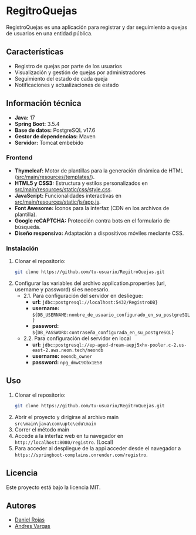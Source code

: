 ﻿# RegitroQuejas

RegistroQuejas es una aplicación para registrar y dar seguimiento a quejas de usuarios en una entidad pública.

## Características

- Registro de quejas por parte de los usuarios
- Visualización y gestión de quejas por administradores
- Seguimiento del estado de cada queja
- Notificaciones y actualizaciones de estado

## Información técnica

- **Java:** 17
- **Spring Boot:** 3.5.4
- **Base de datos:** PostgreSQL v17.6
- **Gestor de dependencias:** Maven
- **Servidor:** Tomcat embebido

### Frontend

- **Thymeleaf:** Motor de plantillas para la generación dinámica de HTML ([src/main/resources/templates/](src/main/resources/templates/)).
- **HTML5 y CSS3:** Estructura y estilos personalizados en [src/main/resources/static/css/style.css](src/main/resources/static/css/style.css).
- **JavaScript:** Funcionalidades interactivas en [src/main/resources/static/js/app.js](src/main/resources/static/js/app.js).
- **Font Awesome:** Íconos para la interfaz (CDN en los archivos de plantilla).
- **Google reCAPTCHA:** Protección contra bots en el formulario de búsqueda.
- **Diseño responsivo:** Adaptación a dispositivos móviles mediante CSS.

### Instalación

1. Clonar el repositorio:
   ```bash
   git clone https://github.com/tu-usuario/RegitroQuejas.git
   ```
2. Configurar las variables del archivo application.properties (url, username y password) si es necesario.
   + 2.1. Para configuración del servidor en desliegue:
      + **url:** `jdbc:postgresql://localhost:5432/RegistroDB}`
      + **username:** `${DB_USERNAME:nombre_de_usuario_configurado_en_su_postgreSQL}`
      + **password:** `${DB_PASSWORD:contraseña_configurada_en_su_postgreSQL}`
   + 2.2. Para configuración del servidor en local
      + **url:** `jdbc:postgresql://ep-aged-dream-aepj5xhv-pooler.c-2.us-east-2.aws.neon.tech/neondb`
      + **username:** `neondb_owner`
      + **password:** `npg_dmwC9Obx1ESB` 

## Uso

1. Clonar el repositorio:
   ```bash
   git clone https://github.com/tu-usuario/RegitroQuejas.git
   ```
2. Abrir el proyecto y dirigirse al archivo main `src\main\java\com\uptc\edu\main`
3. Correr el método main
4. Accede a la interfaz web en tu navegador en `http://localhost:8080/registro`. (Local)
5. Para acceder al despliegue de la appi acceder desde el navegador a `https://springboot-complains.onrender.com/registro`.


## Licencia

Este proyecto está bajo la licencia MIT.

## Autores

- [Daniel Rojas](https://github.com/RojasD13)
- [Andres Vargas](https://github.com/andres-Vargas02)







